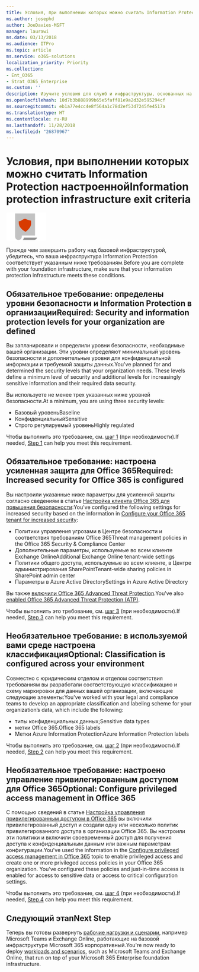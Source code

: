 ```yaml
---
title: Условия, при выполнении которых можно считать Information Protection настроенной
ms.author: josephd
author: JoeDavies-MSFT
manager: laurawi
ms.date: 03/13/2018
ms.audience: ITPro
ms.topic: article
ms.service: o365-solutions
localization_priority: Priority
ms.collection:
- Ent_O365
- Strat_O365_Enterprise
ms.custom: ''
description: Изучите условия для служб и инфраструктуры, основанных на Information Protection, и проверьте, соответствует ли используемая вами конфигурация требованиям Microsoft 365 корпоративный.
ms.openlocfilehash: 10d7b3b888999b65e5faff81e9a2d32e595294cf
ms.sourcegitcommit: eb1a77e4cc4e8f564a1c78d2ef53d7245fe4517a
ms.translationtype: HT
ms.contentlocale: ru-RU
ms.lasthandoff: 11/28/2018
ms.locfileid: "26870967"
---
```

# <a name="information-protection-infrastructure-exit-criteria"></a><span data-ttu-id="3ee65-103">Условия, при выполнении которых можно считать Information Protection настроенной</span><span class="sxs-lookup"><span data-stu-id="3ee65-103">Information protection infrastructure exit criteria</span></span>

![](./media/deploy-foundation-infrastructure/infoprotection_icon-small.png)

<span data-ttu-id="3ee65-104">Прежде чем завершить работу над базовой инфраструктурой, убедитесь, что ваша инфраструктура Information Protection соответствует указанным ниже требованиям.</span><span class="sxs-lookup"><span data-stu-id="3ee65-104">Before you are complete with your foundation infrastructure, make sure that your information protection infrastructure meets these conditions.</span></span> 

<a name="crit-infoprotect-step1"></a>
## <a name="required-security-and-information-protection-levels-for-your-organization-are-defined"></a><span data-ttu-id="3ee65-105">Обязательное требование: определены уровни безопасности и Information Protection в организации</span><span class="sxs-lookup"><span data-stu-id="3ee65-105">Required: Security and information protection levels for your organization are defined</span></span>

<span data-ttu-id="3ee65-p101">Вы запланировали и определили уровни безопасности, необходимые вашей организации. Эти уровни определяют минимальный уровень безопасности и дополнительные уровни для конфиденциальной информации и требуемой защиты данных.</span><span class="sxs-lookup"><span data-stu-id="3ee65-p101">You've planned for and determined the security levels that your organization needs. These levels define a minimum level of security and additional levels for increasingly sensitive information and their required data security.</span></span>

<span data-ttu-id="3ee65-108">Вы используете не менее трех указанных ниже уровней безопасности.</span><span class="sxs-lookup"><span data-stu-id="3ee65-108">At a minimum, you are using three security levels:</span></span>

- <span data-ttu-id="3ee65-109">Базовый уровень</span><span class="sxs-lookup"><span data-stu-id="3ee65-109">Baseline</span></span>
- <span data-ttu-id="3ee65-110">Конфиденциальный</span><span class="sxs-lookup"><span data-stu-id="3ee65-110">Sensitive</span></span>
- <span data-ttu-id="3ee65-111">Строго регулируемый уровень</span><span class="sxs-lookup"><span data-stu-id="3ee65-111">Highly regulated</span></span>

<span data-ttu-id="3ee65-112">Чтобы выполнить это требование, см. [шаг 1](infoprotect-define-sec-infoprotect-levels.md) (при необходимости).</span><span class="sxs-lookup"><span data-stu-id="3ee65-112">If needed, [Step 1](infoprotect-define-sec-infoprotect-levels.md) can help you meet this requirement.</span></span> 

<a name="crit-infoprotect-step4"></a>
## <a name="required-increased-security-for-office-365-is-configured"></a><span data-ttu-id="3ee65-113">Обязательное требование: настроена усиленная защита для Office 365</span><span class="sxs-lookup"><span data-stu-id="3ee65-113">Required: Increased security for Office 365 is configured</span></span>

<span data-ttu-id="3ee65-114">Вы настроили указанные ниже параметры для усиленной защиты согласно сведениям в статье [Настройка клиента Office 365 для повышения безопасности](https://support.office.com/article/Configure-your-Office-365-tenant-for-increased-security-8d274fe3-db51-4107-ba64-865e7155b355):</span><span class="sxs-lookup"><span data-stu-id="3ee65-114">You've configured the following settings for increased security based on the information in [Configure your Office 365 tenant for increased security](https://support.office.com/article/Configure-your-Office-365-tenant-for-increased-security-8d274fe3-db51-4107-ba64-865e7155b355):</span></span>

- <span data-ttu-id="3ee65-115">Политики управления угрозами в Центре безопасности и соответствия требованиям Office 365</span><span class="sxs-lookup"><span data-stu-id="3ee65-115">Threat management policies in the Office 365 Security & Compliance Center</span></span>
- <span data-ttu-id="3ee65-116">Дополнительные параметры, используемые во всем клиенте Exchange Online</span><span class="sxs-lookup"><span data-stu-id="3ee65-116">Additional Exchange Online tenant-wide settings</span></span>
- <span data-ttu-id="3ee65-117">Политики общего доступа, используемые во всем клиенте, в Центре администрирования SharePoint</span><span class="sxs-lookup"><span data-stu-id="3ee65-117">Tenant-wide sharing policies in SharePoint admin center</span></span>
- <span data-ttu-id="3ee65-118">Параметры в Azure Active Directory</span><span class="sxs-lookup"><span data-stu-id="3ee65-118">Settings in Azure Active Directory</span></span>

<span data-ttu-id="3ee65-119">Вы также [включили Office 365 Advanced Threat Protection](https://support.office.com/article/Office-365-ATP-for-SharePoint-OneDrive-and-Microsoft-Teams-26261670-db33-4c53-b125-af0662c34607#turniton).</span><span class="sxs-lookup"><span data-stu-id="3ee65-119">You've also [enabled Office 365 Advanced Threat Protection (ATP)](https://support.office.com/article/Office-365-ATP-for-SharePoint-OneDrive-and-Microsoft-Teams-26261670-db33-4c53-b125-af0662c34607#turniton).</span></span>

<span data-ttu-id="3ee65-120">Чтобы выполнить это требование, см. [шаг 3](infoprotect-configure-increased-security-office-365.md) (при необходимости).</span><span class="sxs-lookup"><span data-stu-id="3ee65-120">If needed, [Step 3](infoprotect-configure-increased-security-office-365.md) can help you meet this requirement.</span></span> 

<a name="crit-infoprotect-step3"></a>
## <a name="optional-classification-is-configured-across-your-environment"></a><span data-ttu-id="3ee65-121">Необязательное требование: в используемой вами среде настроена классификация</span><span class="sxs-lookup"><span data-stu-id="3ee65-121">Optional: Classification is configured across your environment</span></span>

<span data-ttu-id="3ee65-122">Совместно с юридическим отделом и отделом соответствия требованиям вы разработали соответствующую классификацию и схему маркировки для данных вашей организации, включающие следующие элементы:</span><span class="sxs-lookup"><span data-stu-id="3ee65-122">You've worked with your legal and compliance teams to develop an appropriate classification and labeling scheme for your organization’s data, which include the following:</span></span>

- <span data-ttu-id="3ee65-123">типы конфиденциальных данных;</span><span class="sxs-lookup"><span data-stu-id="3ee65-123">Sensitive data types</span></span>
- <span data-ttu-id="3ee65-124">метки Office 365.</span><span class="sxs-lookup"><span data-stu-id="3ee65-124">Office 365 labels</span></span>
- <span data-ttu-id="3ee65-125">Метки Azure Information Protection</span><span class="sxs-lookup"><span data-stu-id="3ee65-125">Azure Information Protection labels</span></span>

<span data-ttu-id="3ee65-126">Чтобы выполнить это требование, см. [шаг 2](infoprotect-configure-classification.md) (при необходимости).</span><span class="sxs-lookup"><span data-stu-id="3ee65-126">If needed, [Step 2](infoprotect-configure-classification.md) can help you meet this requirement.</span></span> 

<a name="crit-infoprotect-step5"></a>
## <a name="optional-configure-privileged-access-management-in-office-365"></a><span data-ttu-id="3ee65-127">Необязательное требование: настроено управление привилегированным доступом для Office 365</span><span class="sxs-lookup"><span data-stu-id="3ee65-127">Optional: Configure privileged access management in Office 365</span></span>

<span data-ttu-id="3ee65-p102">С помощью сведений в статье [Настройка управления привилегированным доступом в Office 365](https://docs.microsoft.com/office365/securitycompliance/privileged-access-management-configuration) вы включили привилегированный доступ и создали одну или несколько политик привилегированного доступа в организации Office 365. Вы настроили эти политики и включили своевременный доступ для получения доступа к конфиденциальным данным или важным параметрам конфигурации.</span><span class="sxs-lookup"><span data-stu-id="3ee65-p102">You've used the information in the [Configure privileged access management in Office 365](https://docs.microsoft.com/office365/securitycompliance/privileged-access-management-configuration) topic to enable privileged access  and create one or more privileged access policies in your Office 365 organization. You've configured these policies and just-in-time access is enabled for access to sensitive data or access to critical configuration settings.</span></span>

<span data-ttu-id="3ee65-130">Чтобы выполнить это требование, см. [шаг 4](infoprotect-configure-privileged-access-management.md) (при необходимости).</span><span class="sxs-lookup"><span data-stu-id="3ee65-130">If needed, [Step 4](infoprotect-configure-privileged-access-management.md) can help you meet this requirement.</span></span> 

## <a name="next-step"></a><span data-ttu-id="3ee65-131">Следующий этап</span><span class="sxs-lookup"><span data-stu-id="3ee65-131">Next Step</span></span>

<span data-ttu-id="3ee65-132">Теперь вы готовы развернуть [рабочие нагрузки и сценарии](deploy-workloads.md), например Microsoft Teams и Exchange Online, работающие на базовой инфраструктуре Microsoft 365 корпоративный.</span><span class="sxs-lookup"><span data-stu-id="3ee65-132">You're now ready to deploy [workloads and scenarios](deploy-workloads.md), such as Microsoft Teams and Exchange Online, that run on top of your Microsoft 365 Enterprise foundation infrastructure.</span></span>
